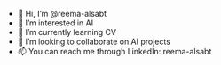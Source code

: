 - 👋 Hi, I’m @reema-alsabt
- 👀 I’m interested in AI 
- 🌱 I’m currently learning CV
- 💞️ I’m looking to collaborate on AI projects
- 📫 You can reach me through LinkedIn: reema-alsabt

<!---
reema-alsabt/reema-alsabt is a ✨ special ✨ repository because its `README.md` (this file) appears on your GitHub profile.
You can click the Preview link to take a look at your changes.
--->
